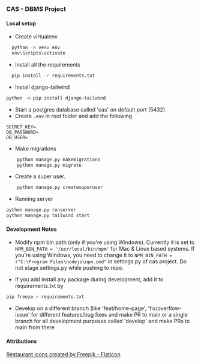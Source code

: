### CAS - DBMS Project

#### Local setup

- Create virtualenv

```bash
  python -m venv env
  env\Scripts\activate
```

- Install all the requirements

```bash
  pip install -r requirements.txt
```

- Install django-tailwind

```bash
python -m pip install django-tailwind
```

- Start a postgres database called 'cas' on default port (5432)
- Create `.env` in root folder and add the following

```env
SECRET_KEY=
DB_PASSWORD=
DB_USER=
```

- Make migrations

```bash
    python manage.py makemigrations
    python manage.py migrate
```

- Create a super user.

```bash
    python manage.py createsuperuser
```

- Running server

```bash
python manage.py runserver
python manage.py tailwind start
```

#### Development Notes

- Modify npm bin path (only if you're using Windows). Currently it is set to `NPM_BIN_PATH = '/usr/local/bin/npm'` for Mac & Linux based systems. If you're using Windows, you need to change it to `NPM_BIN_PATH = r"C:\Program Files\nodejs\npm.cmd"` in settings.py of cas project. Do not stage settings.py while pushing to repo.

- If you add install any package during development, add it to requirements.txt by

```bash
pip freeze > requirements.txt
```

- Develop on a different branch (like 'feat/home-page', 'fix/overflow-issue' for different features/bug fixes and make PR to main or a single branch for all development purposes called 'develop' and make PRs to main from there

#### Attributions

[Restaurant icons created by Freepik - Flaticon](https://www.flaticon.com/free-icons/restaurant)
